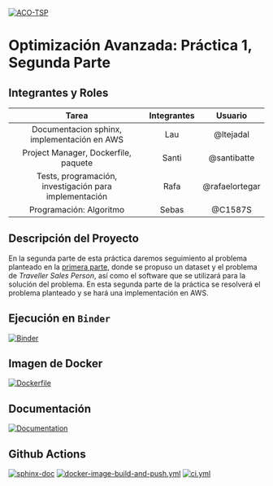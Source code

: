 [![ACO-TSP](https://gist.githack.com/C1587S/6f2fccb2473f9c9c8a093db7a03f9ab3/raw/f895b41f3ea45fd26c529b7e80ea4a3c69b0e0a5/ACO%20TSP%20pkg.svg)](https://github.com/optimizacion-2-2021-1-gh-classroom/practica-1-segunda-parte-ltejadal)

# Optimización Avanzada: Práctica 1, Segunda Parte

## Integrantes y Roles

|Tarea | Integrantes | Usuario |
|:---:|:---:|:---:|
|Documentacion sphinx, implementación en AWS|Lau|@ltejadal|
|Project Manager, Dockerfile, paquete |Santi|@santibatte|
|Tests, programación, investigación para implementación|Rafa|@rafaelortegar |
|Programación: Algoritmo|Sebas|@C1587S|

## Descripción del Proyecto

 En la segunda parte de esta práctica daremos seguimiento al problema planteado en la [primera parte](https://github.com/optimizacion-2-2021-1-gh-classroom/practica-1-primera-parte-ltejadal), donde se propuso un dataset y el problema de *Traveller Sales Person*, así como el software que se utilizará para la solución del problema. En esta segunda parte de la práctica se resolverá el problema planteado y se hará una implementación en AWS.
 

## Ejecución en `Binder`
[![Binder](https://mybinder.org/badge_logo.svg)](https://mybinder.org/v2/gh/optimizacion-2-2021-1-gh-classroom/practica-1-segunda-parte-ltejadal.git/main)

## Imagen de Docker

[![Dockerfile](https://badges.aleen42.com/src/docker.svg)](https://hub.docker.com/r/santibatte/ant_colony_jupyter/tags?page=1&ordering=last_updated)

## Documentación

[![Documentation](https://gist.githack.com/C1587S/ccc36b3d60edb8329464588177bae5d2/raw/f91c3226a4e9627a1eef7c40d0356df75d114a30/ACO%20TSP%20Documentation.svg)](https://optimizacion-2-2021-1-gh-classroom.github.io/practica-1-segunda-parte-ltejadal/)

## Github Actions

[![sphinx-doc](https://github.com/C1587S/ACO-TSP/actions/workflows/sphinx-doc.yml/badge.svg)](https://github.com/optimizacion-2-2021-1-gh-classroom/practica-1-segunda-parte-ltejadal/actions)
[![docker-image-build-and-push.yml](https://github.com/optimizacion-2-2021-1-gh-classroom/practica-1-segunda-parte-ltejadal/actions/workflows/docker-image-build-and-push.yml/badge.svg)](https://github.com/optimizacion-2-2021-1-gh-classroom/practica-1-segunda-parte-ltejadal/actions)
[![ci.yml](https://github.com/optimizacion-2-2021-1-gh-classroom/practica-1-segunda-parte-ltejadal/actions/workflows/ci.yml/badge.svg)](https://github.com/C1587S/ACO-TSP/actions)

